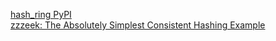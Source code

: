 <a href="https://pypi.org/project/hash_ring/">hash_ring PyPI</a><br>
<a href="https://techspot.zzzeek.org/2012/07/07/the-absolutely-simplest-consistent-hashing-example/">zzzeek: The Absolutely Simplest Consistent Hashing Example</a>
